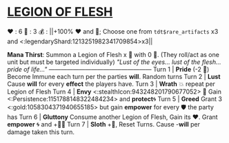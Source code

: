 # [__**LEGION OF FLESH**__](<https://www.youtube.com/watch?v=zP_1e30FWsE>)
❤️ : 6
🔷 : 3
💰 : ||+100% ❤️ and 🔷; Choose one from `tdt$rare_artifacts` x3 and <:legendaryShard:1213251982341709854>x3||

**Mana Thirst**: Summon a Legion of Flesh x 👥 with 0 🔷. (They roll/act as one unit but must be targeted individually)
*"Lust of the eyes... lust of the flesh... pride of life..."*
—————————————————
Turn 1  | **Pride** (-2 🔷) Become Immune each turn per the parties __will__. Random turns
Turn 2 | **Lust** Cause __will__ for every __effect__ the players have.
Turn 3 | **Wrath** 💥 repeat per Legion of Flesh
Turn 4 | **Envy** <:stealthIcon:943248201790677052> 🔀 Gain <:Persistence:1151788148322484234> and __protect__🌀
Turn 5 | **Greed** Grant 3 <:gold:1058304371940655185> but gain __empower__ for every 🛡️ the party has
Turn 6 | **Gluttony** Consume another Legion of Flesh, Gain its ❤️. Grant __empower__ 🌀 and +🔷🌀
Turn 7 | **Sloth** +🔷, Reset Turns. Cause -__will__ per damage taken this turn.
